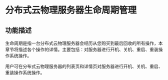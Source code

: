 # 分布式云物理服务器生命周期管理
## 功能描述

生命周期是指一台分布式云物理服务器会经历从您购买到最后回收的所有操作，本章节将描述各个操作的详情。主要包括：对服务器进行开机、关机、重启、重装操作系统操作。

用户可在分布式云物理服务器的列表页和详情页对服务器进行开机、关机、重启、重装操作系统操作。
